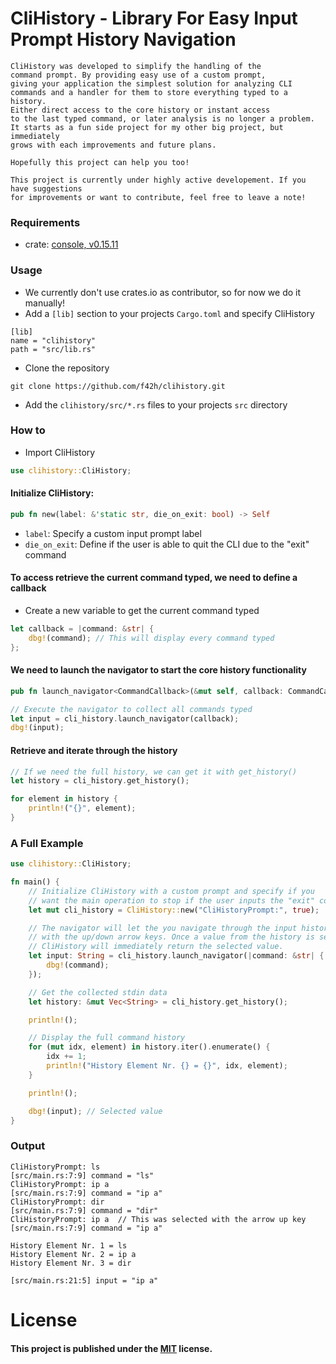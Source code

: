 # CliHistory - Library For Easy Input Prompt History Navigation

```
CliHistory was developed to simplify the handling of the 
command prompt. By providing easy use of a custom prompt, 
giving your application the simplest solution for analyzing CLI
commands and a handler for them to store everything typed to a history.
Either direct access to the core history or instant access 
to the last typed command, or later analysis is no longer a problem. 
It starts as a fun side project for my other big project, but immediately 
grows with each improvements and future plans. 

Hopefully this project can help you too!

This project is currently under highly active developement. If you have suggestions
for improvements or want to contribute, feel free to leave a note!
```

### Requirements
- crate: [console, v0.15.11](https://docs.rs/crate/console/latest)

### Usage
- We currently don't use crates.io as contributor, so for now we do it manually! 
- Add a `[lib]` section to your projects `Cargo.toml` and specify CliHistory
```
[lib]
name = "clihistory"
path = "src/lib.rs"
```
- Clone the repository
```
git clone https://github.com/f42h/clihistory.git
```
- Add the `clihistory/src/*.rs` files to your projects `src` directory

### How to
- Import CliHistory
```rust
use clihistory::CliHistory;
```

#### Initialize CliHistory:
```rust
pub fn new(label: &'static str, die_on_exit: bool) -> Self
```

- `label`: Specify a custom input prompt label
- `die_on_exit`: Define if the user is able to quit the CLI due to the "exit" command

#### To access retrieve the current command typed, we need to define a callback
- Create a new variable to get the current command typed
```rust
let callback = |command: &str| {
    dbg!(command); // This will display every command typed
};
```

#### We need to launch the navigator to start the core history functionality
```rust
pub fn launch_navigator<CommandCallback>(&mut self, callback: CommandCallback) -> String 
```

```rust
// Execute the navigator to collect all commands typed
let input = cli_history.launch_navigator(callback);
dbg!(input);
```

#### Retrieve and iterate through the history
```rust
// If we need the full history, we can get it with get_history()
let history = cli_history.get_history();

for element in history {
    println!("{}", element);
}
```

### A Full Example
```rust
use clihistory::CliHistory;

fn main() {
    // Initialize CliHistory with a custom prompt and specify if you 
    // want the main operation to stop if the user inputs the "exit" command
    let mut cli_history = CliHistory::new("CliHistoryPrompt:", true);

    // The navigator will let the you navigate through the input history
    // with the up/down arrow keys. Once a value from the history is selected,
    // CliHistory will immediately return the selected value.
    let input: String = cli_history.launch_navigator(|command: &str| {
        dbg!(command);
    });

    // Get the collected stdin data
    let history: &mut Vec<String> = cli_history.get_history();

    println!();

    // Display the full command history
    for (mut idx, element) in history.iter().enumerate() {
        idx += 1;
        println!("History Element Nr. {} = {}", idx, element);
    }

    println!();

    dbg!(input); // Selected value
}
```

### Output
```
CliHistoryPrompt: ls
[src/main.rs:7:9] command = "ls"
CliHistoryPrompt: ip a
[src/main.rs:7:9] command = "ip a"
CliHistoryPrompt: dir
[src/main.rs:7:9] command = "dir"
CliHistoryPrompt: ip a  // This was selected with the arrow up key
[src/main.rs:7:9] command = "ip a"

History Element Nr. 1 = ls
History Element Nr. 2 = ip a
History Element Nr. 3 = dir

[src/main.rs:21:5] input = "ip a"
```

# License
#### This project is published under the [MIT](https://github.com/f42h/clihistory/blob/master/LICENSE) license.